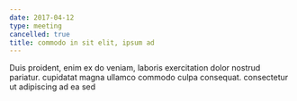 ```yaml
---
date: 2017-04-12
type: meeting
cancelled: true
title: commodo in sit elit, ipsum ad
---
```

Duis proident, enim ex do veniam, laboris exercitation dolor nostrud pariatur. cupidatat magna ullamco commodo culpa consequat. consectetur ut adipiscing ad ea sed